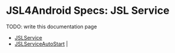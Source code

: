 # JSL4Android Specs: JSL Service

TODO: write this documentation page

* [JSLService](../src/main/java/com/robypomper/josp/jsl/android/service/JSLService.java)
* [JSLServiceAutoStart](../src/main/java/com/robypomper/josp/jsl/android/service/JSLServiceAutoStart.java)                                                                                                                                                                                                                                                                                                                   |

